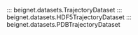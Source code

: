 ::: beignet.datasets.TrajectoryDataset
::: beignet.datasets.HDF5TrajectoryDataset
::: beignet.datasets.PDBTrajectoryDataset
